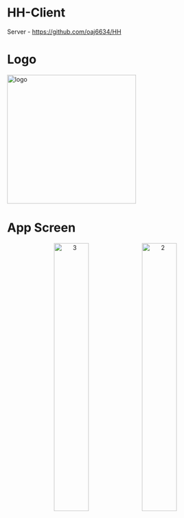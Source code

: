 # HH-Client

Server - https://github.com/oaj6634/HH

# Logo
<img width="300" alt="logo" src="https://user-images.githubusercontent.com/71820026/161251704-54729551-1ee0-46f1-939d-b688f4f9ad6e.png">


# App Screen
<p align="center" width="100%">
    <img width="40%" alt="3" src="https://user-images.githubusercontent.com/71820026/161243988-1d472796-224e-4cec-a65b-6031a4829d78.png">
    <img width="40%" alt="2" src="https://user-images.githubusercontent.com/71820026/161221869-8d1b5601-555f-4f4c-9b29-984992e9519b.png">
</p>